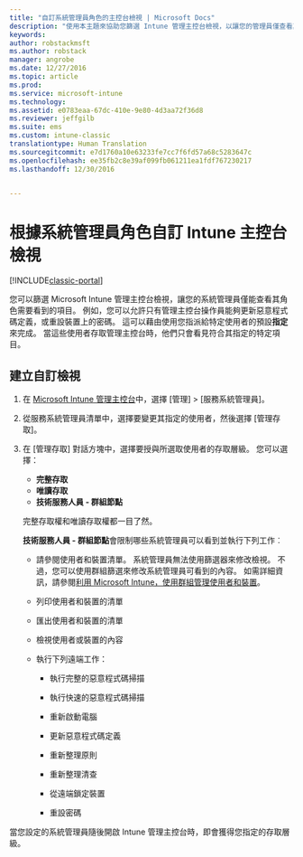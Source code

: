 ```yaml
---
title: "自訂系統管理員角色的主控台檢視 | Microsoft Docs"
description: "使用本主題來協助您篩選 Intune 管理主控台檢視，以讓您的管理員僅查看其角色所需的項目。"
keywords: 
author: robstackmsft
ms.author: robstack
manager: angrobe
ms.date: 12/27/2016
ms.topic: article
ms.prod: 
ms.service: microsoft-intune
ms.technology: 
ms.assetid: e0783eaa-67dc-410e-9e80-4d3aa72f36d8
ms.reviewer: jeffgilb
ms.suite: ems
ms.custom: intune-classic
translationtype: Human Translation
ms.sourcegitcommit: e7d1760a10e63233fe7cc7f6fd57a68c5283647c
ms.openlocfilehash: ee35fb2c8e39af099fb061211ea1fdf767230217
ms.lasthandoff: 12/30/2016


---
```


# <a name="customize-intune-console-views-according-to-admin-roles"></a>根據系統管理員角色自訂 Intune 主控台檢視

[!INCLUDE[classic-portal](../includes/classic-portal.md)]

您可以篩選 Microsoft Intune 管理主控台檢視，讓您的系統管理員僅能查看其角色需要看到的項目。 例如，您可以允許只有管理主控台操作員能夠更新惡意程式碼定義，或重設裝置上的密碼。 這可以藉由使用您指派給特定使用者的預設**指定**來完成。 當這些使用者存取管理主控台時，他們只會看見符合其指定的特定項目。

## <a name="to-create-a-custom-view"></a>建立自訂檢視

1.  在 [Microsoft Intune 管理主控台](https://manage.microsoft.com)中，選擇 [管理] &gt; [服務系統管理員]。

2.  從服務系統管理員清單中，選擇要變更其指定的使用者，然後選擇 [管理存取]。

3.  在 [管理存取]  對話方塊中，選擇要授與所選取使用者的存取層級。 您可以選擇：

    -   **完整存取**
    -   **唯讀存取**
    -   **技術服務人員 - 群組節點**

    完整存取權和唯讀存取權都一目了然。 <!--- **Helpdesk - Groups Node** allows users to choose from one of the following designations that provide custom levels of access to the Intune admin console:--->

    **技術服務人員 - 群組節點**會限制哪些系統管理員可以看到並執行下列工作︰

    -   請參閱使用者和裝置清單。 系統管理員無法使用篩選器來修改檢視。 不過，您可以使用群組篩選來修改系統管理員可看到的內容。 如需詳細資訊，請參閱[利用 Microsoft Intune，使用群組管理使用者和裝置](use-groups-to-manage-users-and-devices-with-microsoft-intune.md)。

    -   列印使用者和裝置的清單

    -   匯出使用者和裝置的清單

    -   檢視使用者或裝置的內容

    -   執行下列遠端工作：

        -   執行完整的惡意程式碼掃描

        -   執行快速的惡意程式碼掃描

        -   重新啟動電腦

        -   更新惡意程式碼定義

        -   重新整理原則

        -   重新整理清查

        -   從遠端鎖定裝置

        -   重設密碼

當您設定的系統管理員隨後開啟 Intune 管理主控台時，即會獲得您指定的存取層級。


